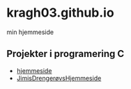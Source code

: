 # kragh03.github.io
min hjemmeside



## Projekter i programering C
- [hjemmeside](hjemmeside)
- [JimisDrengerøvsHjemmeside](https://jimiemil.github.io/)






